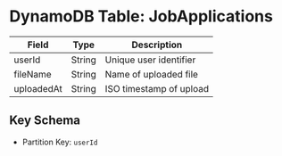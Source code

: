 # DynamoDB Table: JobApplications

| Field      | Type   | Description             |
| ---------- | ------ | ----------------------- |
| userId     | String | Unique user identifier  |
| fileName   | String | Name of uploaded file   |
| uploadedAt | String | ISO timestamp of upload |

## Key Schema

- Partition Key: `userId`
